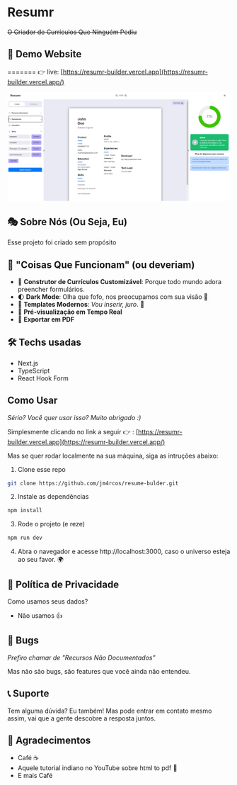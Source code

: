 # Resumr

~~O Criador de Currículos Que Ninguém Pediu~~

## :eyes: Demo Website

=======
👉  live: [https://resumr-builder.vercel.app](https://resumr-builder.vercel.app/)

![hello world](public/images/resumr.png)

## 🎭 Sobre Nós (Ou Seja, Eu)

Esse projeto foi criado sem propósito

## 🌟 "Coisas Que Funcionam" (ou deveriam)

- 📝 **Construtor de Currículos Customizável**: Porque todo mundo adora preencher formulários.
- 🌓 **Dark Mode**: Olha que fofo, nos preocupamos com sua visão 🥹
- 🎨 **Templates Modernos**: _Vou inserir, juro_. 🤞
- 🔄 **Pré-visualização em Tempo Real**
- 📄 **Exportar em PDF**

## 🛠️ Techs usadas

- Next.js
- TypeScript
- React Hook Form

## Como Usar

_Sério? Você quer usar isso? Muito obrigado :)_

Simplesmente clicando no link a seguir 👉  : [https://resumr-builder.vercel.app](https://resumr-builder.vercel.app/)

Mas se quer rodar localmente na sua máquina, siga as intruções abaixo:

1. Clone esse repo

```bash
git clone https://github.com/jm4rcos/resume-bulder.git
```

2. Instale as dependências

```bash
npm install
```

3. Rode o projeto (e reze)

```bash
npm run dev
```

4. Abra o navegador e acesse http://localhost:3000, caso o universo esteja ao seu favor. 🌍

## 🔏 Política de Privacidade

Como usamos seus dados?

- Não usamos 👍

## 🐛 Bugs

_Prefiro chamar de "Recursos Não Documentados"_

Mas não são bugs, são features que você ainda não entendeu.

## 📞 Suporte

Tem alguma dúvida? Eu também! Mas pode entrar em contato mesmo assim, vai que a gente descobre a resposta juntos.

## 🙏 Agradecimentos

- Café ☕
- Aquele tutorial indiano no YouTube sobre html to pdf 🎥
- E mais Café
